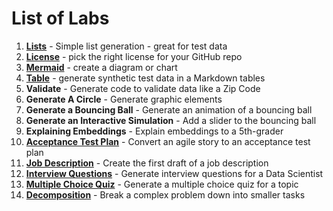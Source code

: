 # List of Labs

1. **[Lists](./01-lists.md)** - Simple list generation - great for test data
2. **[License](./01-license.md)** - pick the right license for your GitHub repo
3. **[Mermaid](./02-mermaid.md)** - create a diagram or chart
4. **[Table](./03-markdown-table.md)** - generate synthetic test data in a Markdown tables
4. **Validate** - Generate code to validate data like a Zip Code
5. **Generate A Circle** - Generate graphic elements
6. **Generate a Bouncing Ball** - Generate an animation of a bouncing ball
7. **Generate an Interactive Simulation** - Add a slider to the bouncing ball
8. **Explaining Embeddings** - Explain embeddings to a 5th-grader
9. **[Acceptance Test Plan](12-acceptance-test-plan.md)** - Convert an agile story to an acceptance test plan
10. **[Job Description](./08-job-description.md)** - Create the first draft of a job description
11. **[Interview Questions](09-interview-questions.md)** - Generate interview questions for a Data Scientist
12. **[Multiple Choice Quiz](./09-multiple-choice-quiz.md)** - Generate a multiple choice quiz for a topic
12. **[Decomposition](./13-decomposition.md)** - Break a complex problem down into smaller tasks